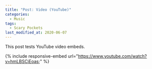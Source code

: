 ```yaml
---
title: "Post: Video (YouTube)"
categories:
  - Music
tags:
  - Scary Pockets
last_modified_at: 2020-06-07
---
```


This post tests YouTube video embeds.

{% include responsive-embed url="https://www.youtube.com/watch?v=hmLBSCiEoas;" %}

